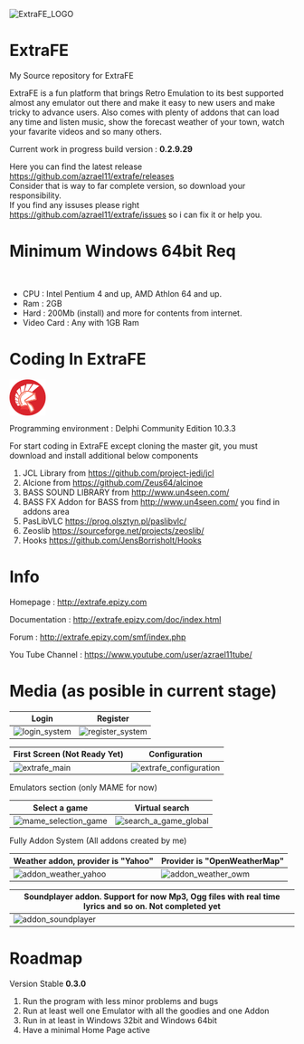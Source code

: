 
![ExtraFE_LOGO](https://i.imgur.com/g7mmko5.png)

# ExtraFE

My Source repository for ExtraFE

ExtraFE is a fun platform that brings Retro Emulation to its best supported almost any emulator out there and make it easy to new users and make tricky to advance users. Also comes with plenty of addons that can load any time and listen music, show the forecast weather of your town, watch your favarite videos and so many others.

Current work in progress build version : <b> 0.2.9.29 </b>

Here you can find the latest release https://github.com/azrael11/extrafe/releases <br>
Consider that is way to far complete version, so download your responsibility. <br>
If you find any issuses please right https://github.com/azrael11/extrafe/issues so i can fix it or help you.

# Minimum  Windows 64bit Req
<br>

* CPU        : Intel Pentium 4 and up, AMD Athlon 64 and up.
* Ram        : 2GB
* Hard       : 200Mb (install) and more for contents from internet.
* Video Card : Any with 1GB Ram


# Coding In ExtraFE

<img src="index.png" width="64" height="64" style="vertical-align:middle"> 

Programming environment : Delphi Community Edition 10.3.3 


For start coding in ExtraFE except cloning the master git, you must download and install additional below components

1. JCL Library from https://github.com/project-jedi/jcl
2. Alcione from https://github.com/Zeus64/alcinoe
3. BASS SOUND LIBRARY from http://www.un4seen.com/
4. BASS FX Addon for BASS from http://www.un4seen.com/ you find in addons area
4. PasLibVLC https://prog.olsztyn.pl/paslibvlc/
5. Zeoslib https://sourceforge.net/projects/zeoslib/
6. Hooks https://github.com/JensBorrisholt/Hooks

# Info

Homepage         : http://extrafe.epizy.com

Documentation    : http://extrafe.epizy.com/doc/index.html

Forum            : http://extrafe.epizy.com/smf/index.php 

You Tube Channel : https://www.youtube.com/user/azrael11tube/

# Media (as posible in current stage)

| Login | Register |
| ------------------- | --------------------- |
| ![login_system](https://i.imgur.com/iJoNMJx.png) | ![register_system](https://i.imgur.com/pJqVMt0.png) |

| First Screen (Not Ready Yet) | Configuration |
| ------------------- | --------------------- |
| ![extrafe_main](https://i.imgur.com/Ge42S8h.png) | ![extrafe_configuration](https://i.imgur.com/YGA4c7n.png) |


Emulators section (only MAME for now)

| Select a game | Virtual search |
| ------------------- | --------------------- |
|![mame_selection_game](https://i.imgur.com/NBlJRhJ.png) | ![search_a_game_global](https://i.imgur.com/l58i0a1.png) |

Fully Addon System (All addons created by me)

| Weather addon, provider is "Yahoo"| Provider is "OpenWeatherMap" |
| ------------------- | --------------------- |
|![addon_weather_yahoo](https://i.imgur.com/dvoucRc.png) | ![addon_weather_owm](https://i.imgur.com/0yJ1gba.png) |

|Soundplayer addon. Support for now Mp3, Ogg files with real time lyrics and so on. Not completed yet |
| ------------------- |
|![addon_soundplayer](https://i.imgur.com/8bN7WpF.png) |

# Roadmap

Version Stable <b>0.3.0</b>

1. Run the program with less minor problems and bugs
2. Run at least well one Emulator with all the goodies and one Addon
3. Run in at least in Windows 32bit and Windows 64bit
4. Have a minimal Home Page active


